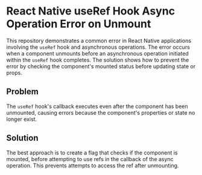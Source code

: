 # React Native useRef Hook Async Operation Error on Unmount

This repository demonstrates a common error in React Native applications involving the `useRef` hook and asynchronous operations. The error occurs when a component unmounts before an asynchronous operation initiated within the `useRef` hook completes.  The solution shows how to prevent the error by checking the component's mounted status before updating state or props.

## Problem

The `useRef` hook's callback executes even after the component has been unmounted, causing errors because the component's properties or state no longer exist.

## Solution

The best approach is to create a flag that checks if the component is mounted, before attempting to use refs in the callback of the async operation. This prevents attempts to access the ref after unmounting. 